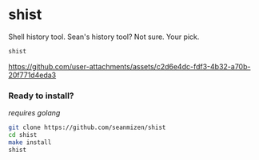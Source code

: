 # shist
Shell history tool. Sean's history tool? Not sure. Your pick.

```bash
shist
```

https://github.com/user-attachments/assets/c2d6e4dc-fdf3-4b32-a70b-20f771d4eda3

### Ready to install?
_requires golang_
```bash
git clone https://github.com/seanmizen/shist
cd shist
make install
shist
```
